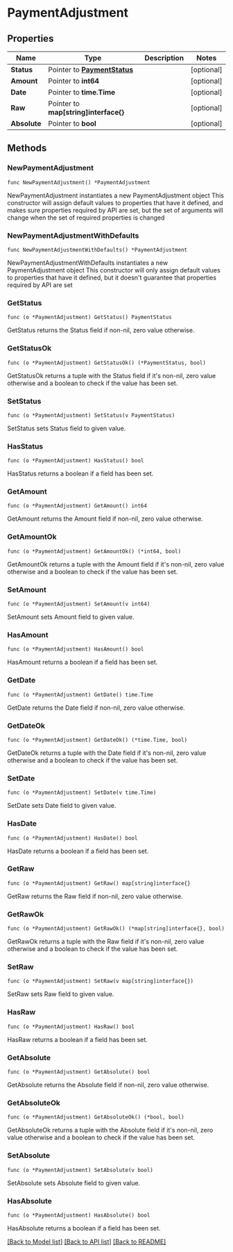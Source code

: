 # PaymentAdjustment

## Properties

Name | Type | Description | Notes
------------ | ------------- | ------------- | -------------
**Status** | Pointer to [**PaymentStatus**](PaymentStatus.md) |  | [optional] 
**Amount** | Pointer to **int64** |  | [optional] 
**Date** | Pointer to **time.Time** |  | [optional] 
**Raw** | Pointer to **map[string]interface{}** |  | [optional] 
**Absolute** | Pointer to **bool** |  | [optional] 

## Methods

### NewPaymentAdjustment

`func NewPaymentAdjustment() *PaymentAdjustment`

NewPaymentAdjustment instantiates a new PaymentAdjustment object
This constructor will assign default values to properties that have it defined,
and makes sure properties required by API are set, but the set of arguments
will change when the set of required properties is changed

### NewPaymentAdjustmentWithDefaults

`func NewPaymentAdjustmentWithDefaults() *PaymentAdjustment`

NewPaymentAdjustmentWithDefaults instantiates a new PaymentAdjustment object
This constructor will only assign default values to properties that have it defined,
but it doesn't guarantee that properties required by API are set

### GetStatus

`func (o *PaymentAdjustment) GetStatus() PaymentStatus`

GetStatus returns the Status field if non-nil, zero value otherwise.

### GetStatusOk

`func (o *PaymentAdjustment) GetStatusOk() (*PaymentStatus, bool)`

GetStatusOk returns a tuple with the Status field if it's non-nil, zero value otherwise
and a boolean to check if the value has been set.

### SetStatus

`func (o *PaymentAdjustment) SetStatus(v PaymentStatus)`

SetStatus sets Status field to given value.

### HasStatus

`func (o *PaymentAdjustment) HasStatus() bool`

HasStatus returns a boolean if a field has been set.

### GetAmount

`func (o *PaymentAdjustment) GetAmount() int64`

GetAmount returns the Amount field if non-nil, zero value otherwise.

### GetAmountOk

`func (o *PaymentAdjustment) GetAmountOk() (*int64, bool)`

GetAmountOk returns a tuple with the Amount field if it's non-nil, zero value otherwise
and a boolean to check if the value has been set.

### SetAmount

`func (o *PaymentAdjustment) SetAmount(v int64)`

SetAmount sets Amount field to given value.

### HasAmount

`func (o *PaymentAdjustment) HasAmount() bool`

HasAmount returns a boolean if a field has been set.

### GetDate

`func (o *PaymentAdjustment) GetDate() time.Time`

GetDate returns the Date field if non-nil, zero value otherwise.

### GetDateOk

`func (o *PaymentAdjustment) GetDateOk() (*time.Time, bool)`

GetDateOk returns a tuple with the Date field if it's non-nil, zero value otherwise
and a boolean to check if the value has been set.

### SetDate

`func (o *PaymentAdjustment) SetDate(v time.Time)`

SetDate sets Date field to given value.

### HasDate

`func (o *PaymentAdjustment) HasDate() bool`

HasDate returns a boolean if a field has been set.

### GetRaw

`func (o *PaymentAdjustment) GetRaw() map[string]interface{}`

GetRaw returns the Raw field if non-nil, zero value otherwise.

### GetRawOk

`func (o *PaymentAdjustment) GetRawOk() (*map[string]interface{}, bool)`

GetRawOk returns a tuple with the Raw field if it's non-nil, zero value otherwise
and a boolean to check if the value has been set.

### SetRaw

`func (o *PaymentAdjustment) SetRaw(v map[string]interface{})`

SetRaw sets Raw field to given value.

### HasRaw

`func (o *PaymentAdjustment) HasRaw() bool`

HasRaw returns a boolean if a field has been set.

### GetAbsolute

`func (o *PaymentAdjustment) GetAbsolute() bool`

GetAbsolute returns the Absolute field if non-nil, zero value otherwise.

### GetAbsoluteOk

`func (o *PaymentAdjustment) GetAbsoluteOk() (*bool, bool)`

GetAbsoluteOk returns a tuple with the Absolute field if it's non-nil, zero value otherwise
and a boolean to check if the value has been set.

### SetAbsolute

`func (o *PaymentAdjustment) SetAbsolute(v bool)`

SetAbsolute sets Absolute field to given value.

### HasAbsolute

`func (o *PaymentAdjustment) HasAbsolute() bool`

HasAbsolute returns a boolean if a field has been set.


[[Back to Model list]](../README.md#documentation-for-models) [[Back to API list]](../README.md#documentation-for-api-endpoints) [[Back to README]](../README.md)


